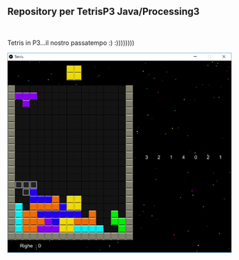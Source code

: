 <h2><strong> Repository per TetrisP3 Java/Processing3 </strong></h2>
<br>
<p>
	Tetris in P3...il nostro passatempo :) :))))))))
</p>

<img src="images/tetris1.jpg" alt="Tetris" >
